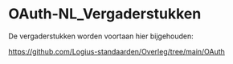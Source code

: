 # OAuth-NL_Vergaderstukken

De vergaderstukken worden voortaan hier bijgehouden:

https://github.com/Logius-standaarden/Overleg/tree/main/OAuth
